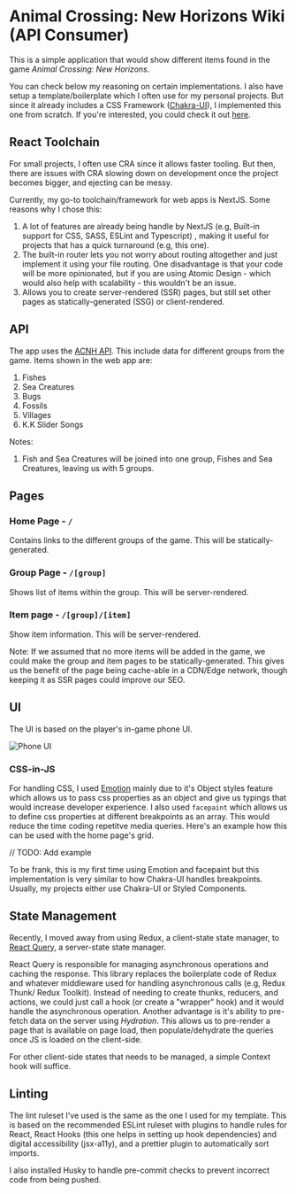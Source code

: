 
# Animal Crossing: New Horizons Wiki (API Consumer)

This is a simple application that would show different items found in the game *Animal Crossing: New Horizons*.

You can check below my reasoning on certain implementations. I also have setup a template/boilerplate which I often use for my personal projects. But since it already includes a CSS Framework ([Chakra-UI](https://chakra-ui.com/)), I implemented this one from scratch. If you're interested, you could check it out [here](https://github.com/carldegs/nextjs-typescript-boilerplate).

## React Toolchain

For small projects, I often use CRA since it allows faster tooling. But then, there are issues with CRA slowing down on development once the project becomes bigger, and ejecting can be messy.

Currently, my go-to toolchain/framework for web apps is NextJS. Some reasons why I chose this:

1. A lot of features are already being handle by NextJS (e.g, Built-in support for CSS, SASS, ESLint and Typescript) , making it useful for projects that has a quick turnaround (e.g, this one).
2. The built-in router lets you not worry about routing altogether and just implement it using your file routing. One disadvantage is that your code will be more opinionated, but if you are using Atomic Design - which would also help with scalability - this wouldn't be an issue.
3. Allows you to create server-rendered (SSR) pages, but still set other pages as statically-generated (SSG) or client-rendered.

## API

The app uses the [ACNH API](http://acnhapi.com/). This include data for different groups from the game. Items shown in the web app are:

1. Fishes
2. Sea Creatures
3. Bugs
4. Fossils
5. Villages
6. K.K Slider Songs

Notes:

1. Fish and Sea Creatures will be joined into one group, Fishes and Sea Creatures, leaving us with 5 groups.

## Pages

### Home Page - `/`

Contains links to the different groups of the game. This will be statically-generated.

### Group Page - `/[group]`

Shows list of items within the group. This will be server-rendered.

### Item page - `/[group]/[item]`

Show item information. This will be server-rendered.

Note: If we assumed that no more items will be added in the game, we could make the group and item pages to be statically-generated. This gives us the benefit of the page being cache-able in a CDN/Edge network, though keeping it as SSR pages could improve our SEO.

## UI

The UI is based on the player's in-game phone UI.

![Phone UI](https://img.gamewith.net/article/thumbnail/rectangle/15650.png)

### CSS-in-JS

For handling CSS, I used [Emotion](https://emotion.sh/docs/introduction) mainly due to it's Object styles feature which allows us to pass css properties as an object and give us typings that would increase developer experience. I also used `facepaint` which allows us to define css properties at different breakpoints as an array. This would reduce the time coding repetitve media queries. Here's an example how this can be used with the home page's grid.

// TODO: Add example

To be frank, this is my first time using Emotion and facepaint but this implementation is very similar to how Chakra-UI handles breakpoints. Usually, my projects either use Chakra-UI or Styled Components.

## State Management

Recently, I moved away from using Redux, a client-state state manager, to [React Query](https://react-query.tanstack.com/), a server-state state manager.

React Query is responsible for managing asynchronous operations and caching the response. This library replaces the boilerplate code of Redux and whatever middleware used for handling asynchronous calls (e.g, Redux Thunk/ Redux Toolkit). Instead of needing to create thunks, reducers, and actions, we could just call a hook (or create a "wrapper" hook) and it would handle the asynchronous operation. Another advantage is it's ability to pre-fetch data on the server using *Hydration*. This allows us to pre-render a page that is available on page load, then populate/dehydrate the queries once JS is loaded on the client-side.

For other client-side states that needs to be managed, a simple Context hook will suffice.

## Linting

The lint ruleset I've used is the same as the one I used for my template. This is based on the recommended ESLint ruleset with plugins to handle rules for React, React Hooks (this one helps in setting up hook dependencies) and digital accessibility (jsx-a11y), and a prettier plugin to automatically sort imports.

I also installed Husky to handle pre-commit checks to prevent incorrect code from being pushed.
